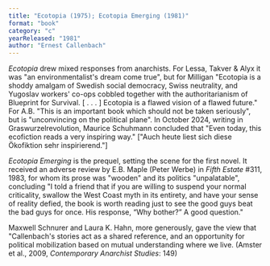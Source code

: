 ```yaml
---
title: "Ecotopia (1975); Ecotopia Emerging (1981)"
format: "book"
category: "c"
yearReleased: "1981"
author: "Ernest Callenbach"
---
```

 <em>Ecotopia</em> drew mixed responses from anarchists. For Lessa, Takver & Alyx  it was "an environmentalist's dream come true", but for Milligan "Ecotopia is a  shoddy amalgam of Swedish social democracy, Swiss neutrality, and Yugoslav  workers' co-ops cobbled together with the authoritarianism of Blueprint for  Survival. [ . . . ] Ecotopia is a flawed vision of a flawed future." For A.B.  "This is an important book which should not be taken seriously", but is  "unconvincing on the political plane". In October 2024, writing in Graswurzelrevolution, Maurice Schuhmann concluded that "Even today, this ecofiction reads a very inspiring way." ["Auch heute liest sich diese Ökofiktion sehr inspirierend."]

<em>Ecotopia Emerging</em> is the prequel, setting the scene for  the first novel. It received an adverse review by E.B. Maple (Peter Werbe) in _Fifth Estate_ #311, 1983, for whom its prose was "wooden" and its politics "unpalatable", concluding "I told a friend that if you are willing to suspend your normal criticality, swallow the West Coast myth in its entirety, and have your sense of reality defied, the book is worth reading just to see the good guys beat the bad guys for once. His response, “Why bother?” A good question."

Maxwell Schnurer and Laura K. Hahn, more generously, gave the view that "Callenbach's stories act as a shared reference, and an opportunity for political mobilization based on mutual understanding where we live. (Amster et al., 2009, _Contemporary Anarchist Studies_: 149)

